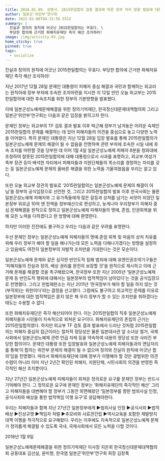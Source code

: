 ```yaml
---
title: 2018.01.09. 성명서. 2015한일합의 검증 결과에 따른 정부 처리 방향 발표에 대한 공동입장
author: 일본군‘위안부’연구회
date: 2022-01-06T04:15:56.551Z
summary: |
  진실과 정의의 원칙에 어긋난 2015한일합의는 무효다. \
  부당한 합의에 근거한 화해치유재단 즉각 해산 조치하라!
image: /img/activity-03.jpg
home_sticky: true
pinned: true
tags:
  - socialize
---
```

진실과 정의의 원칙에 어긋난 2015한일합의는 무효다.
부당한 합의에 근거한 화해치유재단 즉각 해산 조치하라!



지난 2017년 12월 28일 문재인 대통령이 피해자 중심 해결과 국민과 함께하는 외교라는 원칙아래 정부 부처에 조속한 조치마련을 지시한 지 12일 만인 오늘 외교부는 2015한일합의에 대한 후속조치를 위한 정부의 기본방향을 발표했다.


이에 일본군성노예제문제해결을 위한 정의기억재단, 한국정신대문제대책협의회 그리고 일본군‘위안부’연구회는 다음과 같은 입장을 밝히고자 한다.



문재인 정부는 외교부의 TF 검토 결과 발표 이후 박근혜 정부가 남겨놓은 어려운 숙제인 2015한일합의 문제를 해결하는 데 있어 피해자들의 의견을 중심으로 놓고 다양한 노력을 이어왔다. 특히 문재인 대통령은 지난 12월 28일 입장 발표를 통해 2015한일합의가 일본군성노예제 문제의 해결이 될 수 없음을 천명하며 관련 부처에 조속한 시일 내에 후속 조치를 마련할 것을 당부한 데 이어 1월 4일 일본군성노예제 피해자 8분을 청와대에 초청하여 잘못된 2015한일합의에 대해 대통령으로서 사과를 표명하고, 외교부.여성가족부 장관 등이 배석한 자리에서 피해자들과 지원단체들의 목소리를 경청하는 자리를 갖는 등 일본군성노예제 문제의 올바른 해결을 위한 노력을 기울여왔음을 우리는 알고 있다.



또한 오늘 외교부 장관의 발표로 ‘2015한일합의는 일본군성노예제 문제의 해결이 아님’을 정부의 공식입장으로 선언한 것, 그리고 2015한일합의 발표 이후 한국사회는 물론 일본군성노예제 피해자와 그 유가족들에게 많은 갈등과 상처를 남기는 씨앗이 되었던 일본정부 위로금 10억 엔 전액을 정부예산으로 편성하고, 늦게나마 우리정부가 피해자 중심 문제해결을 원칙으로 정하고 일본군성노예제 피해자들의 명예, 존엄, 인권회복을 위해 모든 노력을 다하겠다고 한 방향에 대해 환영한다.



하지만 이러한 진전에도 불구하고 우리는 다음과 같은 우려를 표명한다.


우선 문재인 정부는 일본군성노예제 피해자들의 명예.존엄 회복 및 마음의 상처 치유를 위해 우리 정부가 해야 할 일을 해나가는데 모든 노력을 다해나가겠다는 방향을 설정하고 있음에도 여전히 일본정부의 자발적 조치만을 기대한다는 것은 모순이다.


일본군성노예제 문제와 같은 심각한 반인도적 침해 범죄에 대해 유엔인권조약기구들은 ‘피해자들의 진실과 정의, 배상 권리를 완전히 보장할 것’을 원칙으로 제시하고 이에 근거해 문제를 해결할 것을 촉구해왔으며, 한국정부 또한 지난 2005년 ‘일본군성노예제 문제 등 반인도적 행위에 대해서는 일본정부의 법적책임이 남아있다’는 것을 공식입장으로 천명했다. 그리고 헌법재판소는 지난 2011년 ‘한국정부가 해야 할 일을 하지 않는 것(부작위)는 위헌이다’라는 결정을 선고했다. 그럼에도 불구하고 외교적인 문제를 이유로 일본정부에 대한 법적책임은 묻지
 않은 채 우리 정부가 할 수 있는 조치만을 취하겠다는 태도는 수용할 수 없다.



또한 화해치유재단은 즉각 해산되어야 한다. 이는 2015한일합의 직후 일본군성노예제 피해자들과 시민들이 지속적으로 외쳐온 요구이다. 화해치유재단의 존립의 근거는 2015한일합의였다. 하지만 외교부 TF 검토 결과 발표에서 드러난 것처럼 2015한일합의는 피해자 중심의 접근이라는 절차적 정당성은 물론 일본대사관 앞 소녀상 철거, 국제사회에서 일본군성노예제 관련 언급 자제 등을 약속하여 내용의 정당성 또한 사라진 부당한 합의이다. 문재인 대통령 또한 입장발표와 일본군성노예제 피해자들과의 면담자리를 통해‘이 합의는 위안부 문제의 해결이 될 수 없으며 정의와 진실의 원칙에 어긋난 합의’임을 천명했다. 따라서 화해치유재단에 대해 정부가 이행해야 할 것은 광범위한 의견 수렴이 아니라 이미 지난 2년간 확인된 피해자, 지원단체, 시민사회의 의견을 반영한 즉각적인 해산 조치뿐이다.



지난 27년간 일본군성노예제 피해자들이 외쳐온 정의로운 요구를 문재인 정부는 반드시 기억해야 한다. 그 정의로운 요구에 문재인 정부는 ‘화해치유재단의 즉각적인 해산’ 그리고 피해자들을 대변해야 할 정부가 그동안 외면해왔던 ‘일본정부를 향한 범죄사실 인정, 공식사죄와 배상을 통한 법적책임 이행 요구’로 응답해야한다.


우리는 피해자들과 함께 지난 27년간 일본정부에게 ▶범죄사실 인정 ▶공식사죄 ▶법적배상 ▶진상규명 ▶책임자 처벌 ▶추모비와 사료관건립 ▶역사교육을 포함한 재발방지 대책 이행을 적극적으로 요구해왔다. 우리는 이후에도 지속적으로 일본군성노예제 문제가 정의롭게 해결될 수 있도록 국내, 국제사회에서 모든 노력을 다할 것이다.


2018년 1월 9일


일본군성노예제문제해결을 위한 정의기억재단 이사장 지은희
한국정신대문제대책협의회 공동대표 김선실, 윤미향, 한국염
일본군‘위안부’연구회 회장 김창록